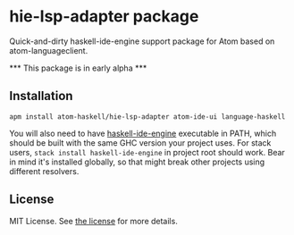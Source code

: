 # hie-lsp-adapter package

Quick-and-dirty haskell-ide-engine support package for Atom based on atom-languageclient.

*** This package is in early alpha ***

## Installation

```
apm install atom-haskell/hie-lsp-adapter atom-ide-ui language-haskell
```

You will also need to have [haskell-ide-engine](https://github.com/haskell/haskell-ide-engine) executable in PATH, which should be built with the same GHC version your project uses. For stack users, `stack install haskell-ide-engine` in project root should work. Bear in mind it's installed globally, so that might break other projects using different resolvers.

## License
MIT License.  See [the license](LICENSE.md) for more details.
